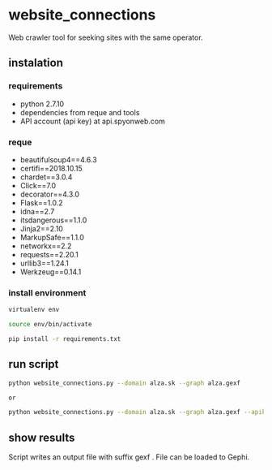 # website_connections
Web crawler tool for seeking sites with the same operator.


## instalation

### requirements

- python 2.7.10
- dependencies from reque and tools
- API account (api key) at api.spyonweb.com 

### reque
- beautifulsoup4==4.6.3
- certifi==2018.10.15
- chardet==3.0.4
- Click==7.0
- decorator==4.3.0
- Flask==1.0.2
- idna==2.7
- itsdangerous==1.1.0
- Jinja2==2.10
- MarkupSafe==1.1.0
- networkx==2.2
- requests==2.20.1
- urllib3==1.24.1
- Werkzeug==0.14.1

### install environment

```bash
virtualenv env

source env/bin/activate

pip install -r requirements.txt
```

## run script

```bash
python website_connections.py --domain alza.sk --graph alza.gexf 

or

python website_connections.py --domain alza.sk --graph alza.gexf --apikey API_KEY --wayback 2
```


## show results

Script writes an output file with suffix gexf . File can be loaded to Gephi.
